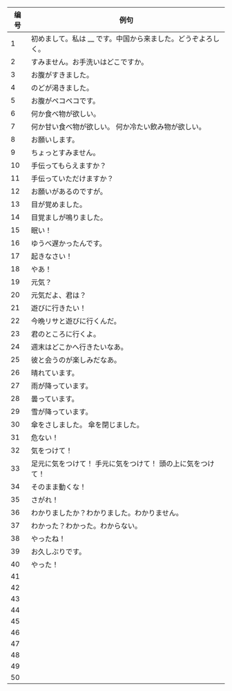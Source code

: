 | 编号    | 例句 |
| ---- | ---------------------------------------------------------- |
| 1    | 初めまして。私は __ です。中国から来ました。どうぞよろしく。 |
| 2    | すみません。お手洗いはどこですか。 |
| 3    | お腹がすきました。                                         |
| 4    | のどが渇きました。                                         |
| 5    | お腹がペコペコです。                                       |
| 6    | 何か食べ物が欲しい。                                       |
| 7    | 何か甘い食べ物が欲しい。 何か冷たい飲み物が欲しい。        |
| 8    | お願いします。                                             |
| 9    | ちょっとすみません。                                       |
| 10   | 手伝ってもらえますか？                                     |
| 11   | 手伝っていただけますか？                                   |
| 12   | お願いがあるのですが。                                     |
| 13   | 目が覚めました。                                           |
| 14   | 目覚ましが鳴りました。                                     |
| 15   | 眠い！                                                     |
| 16   | ゆうべ遅かったんです。                                     |
| 17   | 起きなさい！                                               |
| 18   | やあ！                                                     |
| 19   | 元気？                                                     |
| 20   | 元気だよ、君は？                                           |
| 21   | 遊びに行きたい！                                           |
| 22   | 今晩リサと遊びに行くんだ。                                 |
| 23   | 君のところに行くよ。                                       |
| 24   | 週末はどこかへ行きたいなあ。                               |
| 25   | 彼と会うのが楽しみだなあ。                                 |
| 26   | 晴れています。                                             |
| 27   | 雨が降っています。                                         |
| 28   | 曇っています。                                             |
| 29   | 雪が降っています。                                         |
| 30   | 傘をさしました。 傘を閉じました。                          |
| 31   | 危ない！                                                   |
| 32   | 気をつけて！                                               |
| 33   | 足元に気をつけて！ 手元に気をつけて！ 頭の上に気をつけて！ |
| 34   | そのまま動くな！                                           |
| 35   | さがれ！                                           |
| 36   | わかりましたか？わかりました。わかりません。                             |
| 37 | わかった？わかった。わからない。                          |
| 38  | やったね！                                 |
| 39  | お久しぶりです。                               |
| 40 | やった！                                 |
| 41 |                                      |
| 42 |                                      |
| 43 |                              |
| 44 |                                  |
| 45 |                                  |
| 46 |                                  |
| 47 |                                  |
| 48 |                                  |
| 49 |                                  |
| 50 |                                  |
